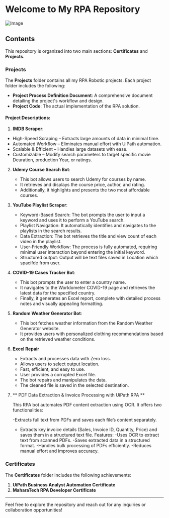 # Welcome to My RPA Repository  
![Image](https://github.com/user-attachments/assets/2a9a30b9-7ef3-4099-abf0-6985b4889b8b)
## Contents  
This repository is organized into two main sections: **Certificates** and **Projects**.  

### Projects  
The **Projects** folder contains all my RPA Robotic projects. Each project folder includes the following:  
- **Project Process Definition Document**: A comprehensive document detailing the project's workflow and design.  
- **Project Code**: The actual implementation of the RPA solution.  

#### Project Descriptions:  
 1. **IMDB Scraper**:
   - High-Speed Scraping – Extracts large amounts of data in minimal time.
   - Automated Workflow – Eliminates manual effort with UiPath automation.
   - Scalable & Efficient – Handles large datasets with ease.
   - Customizable – Modify search parameters to target specific movie Deuration, production Year, or ratings.
   

2. **Udemy Course Search Bot**:  
   - This bot allows users to search Udemy for courses by name.  
   - It retrieves and displays the course price, author, and rating.  
   - Additionally, it highlights and presents the two most affordable courses.  
3. **YouTube Playlist Scraper**:
   - Keyword-Based Search: The bot prompts the user to input a keyword and uses it to perform a YouTube search.
   - Playlist Navigation: It automatically identifies and navigates to the playlists in the search results.
   - Data Extraction: The bot retrieves the title and view count of each video in the playlist.
   - User-Friendly Workflow: The process is fully automated, requiring minimal user interaction beyond entering the initial keyword.
   - Structured output: Output will be text files saved in Location which spacifde from user.    
4. **COVID-19 Cases Tracker Bot**:  
   - This bot prompts the user to enter a country name.  
   - It navigates to the Worldometer COVID-19 page and retrieves the latest data for the specified country.  
   - Finally, it generates an Excel report, complete with detailed process notes and visually appealing formatting.  
 
5. **Random Weather Generator Bot**:  
   - This bot fetches weather information from the Random Weather Generator website.  
   - It provides users with personalized clothing recommendations based on the retrieved weather conditions.  

6. **Excel Repair**
   - Extracts and processes data with Zero loss.
   - Allows users to select output location.
   - Fast, efficient, and easy to use.
   - User provides a corrupted Excel file.
   - The bot repairs and manipulates the data.
   - The cleaned file is saved in the selected destination.
7. ** PDF Data Extraction & Invoice Processing with UiPath RPA **
   
    This RPA bot automates PDF content extraction using OCR. It offers two functionalities:

   -Extracts full text from PDFs and saves each file’s content separately.
   - Extracts key invoice details (Sales, Invoice ID, Quantity, Price) and saves them in a structured text file.
     Features:
   -Uses OCR to extract text from scanned PDFs.
   -Saves extracted data in a structured format.
   -Handles bulk processing of PDFs efficiently.
   -Reduces manual effort and improves accuracy.   

### Certificates  
The **Certificates** folder includes the following achievements:  
1. **UiPath Business Analyst Automation Certificate**  
2. **MaharaTech RPA Developer Certificate**  

---  

Feel free to explore the repository and reach out for any inquiries or collaboration opportunities!  

 
